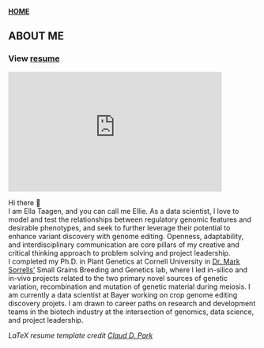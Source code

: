 **<span style="color: grey;"> [HOME](./index.md) </span>**

## ABOUT ME  

### **View [resume](./Taagen_resume.pdf)** 


<iframe id="vp15vGyR" title="Video Player" width="432" height="243" frameborder="0" src="https://s3.amazonaws.com/embed.animoto.com/play.html?w=swf/production/vp1&e=1593353759&f=5vGyRNhsfUFSkfTVx28UbQ&d=0&m=p&r=360p&volume=100&start_res=undefined&i=m&asset_domain=s3-p.animoto.com&animoto_domain=animoto.com&options=" allowfullscreen></iframe>

Hi there 👋  
I am Ella Taagen, and you can call me Ellie. As a data scientist, I love to model and test the relationships between regulatory genomic features and desirable phenotypes, and seek to further leverage their potential to enhance variant discovery with genome editing. Openness, adaptability, and interdisciplinary communication are core pillars of my creative and critical thinking approach to problem solving and project leadership.   
I completed my Ph.D. in Plant Genetics at Cornell University in [Dr. Mark Sorrells’](https://plbrgen.cals.cornell.edu/people/mark-sorrells/) Small Grains Breeding and Genetics lab, where I led in-silico and in-vivo projects related to the two primary novel sources of genetic variation, recombination and mutation of genetic material during meiosis. I am currently a data scientist at Bayer working on crop genome editing discovery projets. I am drawn to career paths on research and development teams in the biotech industry at the intersection of genomics, data science, and project leadership. 



 
*LaTeX resume template credit [Claud D. Park](https://github.com/posquit0/Awesome-CV)*
